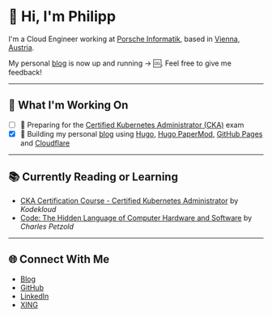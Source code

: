 # 👋 Hi, I'm Philipp

I'm a Cloud Engineer working at [Porsche Informatik](https://porscheinformatik.com), based in [Vienna, Austria](https://en.wikipedia.org/wiki/Vienna).

My personal [blog](https://pmaier.at/) is now up and running -> 🆒. Feel free to give me feedback!

---

## 🔭 What I'm Working On

- [ ] 🧠 Preparing for the [Certified Kubernetes Administrator (CKA)](https://training.linuxfoundation.org/certification/certified-kubernetes-administrator-cka/) exam
- [x] 📝 Building my personal [blog](https://pmaier.at/) using [Hugo](https://gohugo.io/), [Hugo PaperMod](https://github.com/adityatelange/hugo-PaperMod/), [GitHub Pages](https://pages.github.com/) and [Cloudflare](https://www.cloudflare.com/)

---

## 📚 Currently Reading or Learning

- [CKA Certification Course - Certified Kubernetes Administrator](https://kodekloud.com/) by _Kodekloud_
- [Code: The Hidden Language of Computer Hardware and Software](https://codehiddenlanguage.com/Chapter00/) by _Charles Petzold_

---

## 🌐 Connect With Me

- [Blog](https://pmaier.at/)
- [GitHub](https://github.com/philmph)
- [LinkedIn](https://www.linkedin.com/in/philipp-maier-801b54138)
- [XING](https://www.xing.com/profile/Philipp_Maier63/cv)
